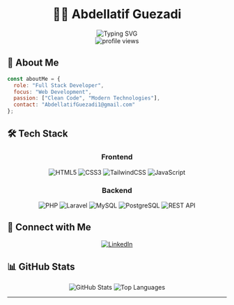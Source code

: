 # <div align="center">👨‍💻 Abdellatif Guezadi</div>

<div align="center">
  <img src="https://readme-typing-svg.herokuapp.com?font=Fira+Code&weight=500&size=25&pause=1000&color=F7D533&center=true&vCenter=true&width=435&lines=Full+Stack+Web+Developer+%F0%9F%92%BB;Passionate+about+clean+code+%F0%9F%9A%80;Building+modern+solutions+%F0%9F%8C%9F" alt="Typing SVG" />
</div>

<div align="center">
  <img src="https://komarev.com/ghpvc/?username=AbdellatifGuezadi1&label=Profile%20views&color=0e75b6&style=for-the-badge" alt="profile views" />
</div>

## 🚀 About Me
```javascript
const aboutMe = {
  role: "Full Stack Developer",
  focus: "Web Development",
  passion: ["Clean Code", "Modern Technologies"],
  contact: "AbdellatifGuezadi1@gmail.com"
};
```

## 🛠️ Tech Stack

<div align="center">

### Frontend
![HTML5](https://img.shields.io/badge/HTML5-E34F26?style=for-the-badge&logo=html5&logoColor=white)
![CSS3](https://img.shields.io/badge/CSS3-1572B6?style=for-the-badge&logo=css3&logoColor=white)
![TailwindCSS](https://img.shields.io/badge/Tailwind_CSS-38B2AC?style=for-the-badge&logo=tailwind-css&logoColor=white)
![JavaScript](https://img.shields.io/badge/JavaScript-F7DF1E?style=for-the-badge&logo=javascript&logoColor=black)

### Backend
![PHP](https://img.shields.io/badge/PHP-777BB4?style=for-the-badge&logo=php&logoColor=white)
![Laravel](https://img.shields.io/badge/Laravel-FF2D20?style=for-the-badge&logo=laravel&logoColor=white)
![MySQL](https://img.shields.io/badge/MySQL-00000F?style=for-the-badge&logo=mysql&logoColor=white)
![PostgreSQL](https://img.shields.io/badge/PostgreSQL-316192?style=for-the-badge&logo=postgresql&logoColor=white)
![REST API](https://img.shields.io/badge/REST_API-02569B?style=for-the-badge&logo=rest&logoColor=white)

</div>

## 🤝 Connect with Me
<div align="center">
  <a href="https://www.linkedin.com/in/abdellatif-guezadi-78138b335/" target="_blank">
    <img src="https://img.shields.io/badge/LinkedIn-0077B5?style=for-the-badge&logo=linkedin&logoColor=white" alt="LinkedIn"/>
  </a>
</div>

## 📊 GitHub Stats

<div align="center">
  
  <img src="https://github-readme-stats.vercel.app/api?username=AbdellatifGuezadi1&show_icons=true&theme=tokyonight&hide_border=true&bg_color=0D1117" alt="GitHub Stats" />
  
  <img src="https://github-readme-stats.vercel.app/api/top-langs/?username=AbdellatifGuezadi1&layout=compact&theme=tokyonight&hide_border=true&bg_color=0D1117" alt="Top Languages" />
  
</div>

--- 

